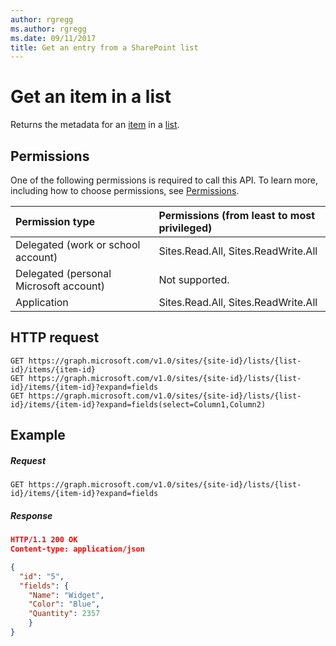 ```yaml
---
author: rgregg
ms.author: rgregg
ms.date: 09/11/2017
title: Get an entry from a SharePoint list
---
```

# Get an item in a list

Returns the metadata for an [item][] in a [list][].

[list]: ../resources/list.md
[item]: ../resources/listItem.md

## Permissions

One of the following permissions is required to call this API. To learn more, including how to choose permissions, see [Permissions](../concepts/permissions_reference.md).

|Permission type      | Permissions (from least to most privileged)              |
|:--------------------|:---------------------------------------------------------|
|Delegated (work or school account) | Sites.Read.All, Sites.ReadWrite.All    |
|Delegated (personal Microsoft account) | Not supported.    |
|Application | Sites.Read.All, Sites.ReadWrite.All |

## HTTP request

```http
GET https://graph.microsoft.com/v1.0/sites/{site-id}/lists/{list-id}/items/{item-id}
GET https://graph.microsoft.com/v1.0/sites/{site-id}/lists/{list-id}/items/{item-id}?expand=fields
GET https://graph.microsoft.com/v1.0/sites/{site-id}/lists/{list-id}/items/{item-id}?expand=fields(select=Column1,Column2)
```

## Example

##### Request

<!-- { "blockType": "request", "name": "get-list-item", "scopes": "sites.read.all" } -->

```http
GET https://graph.microsoft.com/v1.0/sites/{site-id}/lists/{list-id}/items/{item-id}?expand=fields
```

##### Response

<!-- { "blockType": "response", "@odata.type": "microsoft.graph.listItem", "truncated": true } -->

```json
HTTP/1.1 200 OK
Content-type: application/json

{
  "id": "5",
  "fields": {
    "Name": "Widget",
    "Color": "Blue",
    "Quantity": 2357
    }
}
```

<!-- {
  "type": "#page.annotation",
  "description": "",
  "keywords": "",
  "section": "documentation",
  "tocPath": "ListItem/Get metadata"
} -->
